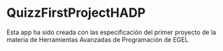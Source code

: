# QuizzFirstProjectHADP
Esta app ha sido creada con las especificación del primer proyecto de la materia de Herramientas Avanzadas de Programación de EGEL
